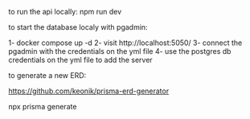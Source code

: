 to run the api locally:
npm run dev


to start the database localy with pgadmin:

1- docker compose up -d
2- visit  http://localhost:5050/
3- connect the pgadmin with the credentials on the yml file
4- use the postgres db credentials on the yml file to add the server

to generate a new ERD:

https://github.com/keonik/prisma-erd-generator

 npx prisma generate